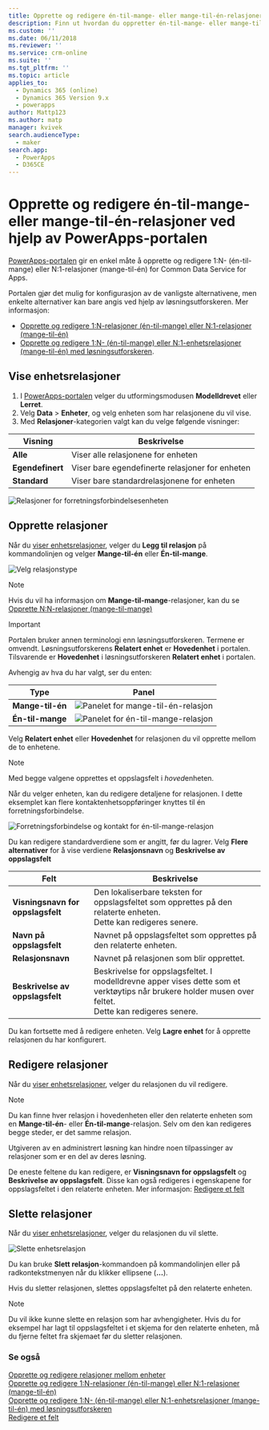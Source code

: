```yaml
---
title: Opprette og redigere én-til-mange- eller mange-til-én-relasjoner ved hjelp av PowerApps-portalen | MicrosoftDocs
description: Finn ut hvordan du oppretter én-til-mange- eller mange-til-én-relasjoner ved hjelp av PowerApps-portalen
ms.custom: ''
ms.date: 06/11/2018
ms.reviewer: ''
ms.service: crm-online
ms.suite: ''
ms.tgt_pltfrm: ''
ms.topic: article
applies_to:
  - Dynamics 365 (online)
  - Dynamics 365 Version 9.x
  - powerapps
author: Mattp123
ms.author: matp
manager: kvivek
search.audienceType:
  - maker
search.app:
  - PowerApps
  - D365CE
---
```

# <a name="create-and-edit-one-to-many-or-many-to-one-entity-relationships-using-powerapps-portal"></a>Opprette og redigere én-til-mange- eller mange-til-én-relasjoner ved hjelp av PowerApps-portalen

[PowerApps-portalen](https://web.powerapps.com/?utm_source=padocs&utm_medium=linkinadoc&utm_campaign=referralsfromdoc) gir en enkel måte å opprette og redigere 1:N- (én-til-mange) eller N:1-relasjoner (mange-til-én) for Common Data Service for Apps.

Portalen gjør det mulig for konfigurasjon av de vanligste alternativene, men enkelte alternativer kan bare angis ved hjelp av løsningsutforskeren. Mer informasjon: 
- [Opprette og redigere 1:N-relasjoner (én-til-mange) eller N:1-relasjoner (mange-til-én)](create-edit-1n-relationships.md)
- [Opprette og redigere 1:N- (én-til-mange) eller N:1-enhetsrelasjoner (mange-til-én) med løsningsutforskeren](create-edit-1n-relationships-solution-explorer.md).

## <a name="view-entity-relationships"></a>Vise enhetsrelasjoner

1. I [PowerApps-portalen](https://web.powerapps.com/?utm_source=padocs&utm_medium=linkinadoc&utm_campaign=referralsfromdoc) velger du utformingsmodusen **Modelldrevet** eller **Lerret**.
2. Velg **Data** > **Enheter**, og velg enheten som har relasjonene du vil vise.
3. Med **Relasjoner**-kategorien valgt kan du velge følgende visninger: 

 |Visning|Beskrivelse|
 |--|--|
 |**Alle**| Viser alle relasjonene for enheten|
 |**Egendefinert**|Viser bare egendefinerte relasjoner for enheten|
 |**Standard**|Viser bare standardrelasjonene for enheten|
<!-- TODO: What is the actual difference between All and Default? -->

![Relasjoner for forretningsforbindelsesenheten](media/view-account-relationships-portal.png)

## <a name="create-relationships"></a>Opprette relasjoner

Når du [viser enhetsrelasjoner](#view-entity-relationships), velger du **Legg til relasjon** på kommandolinjen og velger **Mange-til-én** eller **Én-til-mange**.

![Velg relasjonstype](media/add-relationship-menu-portal.png)

> [!NOTE]
> Hvis du vil ha informasjon om **Mange-til-mange**-relasjoner, kan du se [Opprette N:N-relasjoner (mange-til-mange)](create-edit-nn-relationships.md)

<!-- This may change going forward, but this is the way it is now. #2534972 -->
> [!Important]
> Portalen bruker annen terminologi enn løsningsutforskeren. Termene er omvendt. Løsningsutforskerens **Relatert enhet** er **Hovedenhet** i portalen. Tilsvarende er **Hovedenhet** i løsningsutforskeren **Relatert enhet** i portalen.

Avhengig av hva du har valgt, ser du enten:

<!-- These are the correct screenshots from the UI as of 6/11/18 -->
|Type|Panel|
|--|--|
|**Mange-til-én**|![Panelet for mange-til-én-relasjon](media/many-to-one-relationship-panel.png)|
|**Én-til-mange**|![Panelet for én-til-mange-relasjon](media/one-to-many-relationship-panel.png)|

Velg **Relatert enhet** eller **Hovedenhet** for relasjonen du vil opprette mellom de to enhetene. 

> [!NOTE]
> Med begge valgene opprettes et oppslagsfelt i *hoved*enheten.

Når du velger enheten, kan du redigere detaljene for relasjonen. I dette eksemplet kan flere kontaktenhetsoppføringer knyttes til én forretningsforbindelse.

<!-- These are the correct screenshots from the UI as of 6/11/18 -->
![Forretningsforbindelse og kontakt for én-til-mange-relasjon](media/One-to-many-account-contact.png)

Du kan redigere standardverdiene som er angitt, før du lagrer. Velg **Flere alternativer** for å vise verdiene **Relasjonsnavn** og **Beskrivelse av oppslagsfelt**

|Felt|Beskrivelse|
|--|--|
|**Visningsnavn for oppslagsfelt**|Den lokaliserbare teksten for oppslagsfeltet som opprettes på den relaterte enheten.<br />Dette kan redigeres senere.|
|**Navn på oppslagsfelt**|Navnet på oppslagsfeltet som opprettes på den relaterte enheten.|
|**Relasjonsnavn**|Navnet på relasjonen som blir opprettet.|
|**Beskrivelse av oppslagsfelt**|Beskrivelse for oppslagsfeltet. I modelldrevne apper vises dette som et verktøytips når brukere holder musen over feltet. <br />Dette kan redigeres senere.|

Du kan fortsette med å redigere enheten. Velg **Lagre enhet** for å opprette relasjonen du har konfigurert.

## <a name="edit-relationships"></a>Redigere relasjoner

Når du [viser enhetsrelasjoner](#view-entity-relationships), velger du relasjonen du vil redigere.

> [!NOTE]
> Du kan finne hver relasjon i hovedenheten eller den relaterte enheten som en **Mange-til-én**- eller **Én-til-mange**-relasjon. Selv om den kan redigeres begge steder, er det samme relasjon.
>
> Utgiveren av en administrert løsning kan hindre noen tilpassinger av relasjoner som er en del av deres løsning.

De eneste feltene du kan redigere, er **Visningsnavn for oppslagsfelt** og **Beskrivelse av oppslagsfelt**. Disse kan også redigeres i egenskapene for oppslagsfeltet i den relaterte enheten. Mer informasjon: [Redigere et felt](create-edit-field-portal.md#edit-a-field)

## <a name="delete-relationships"></a>Slette relasjoner

Når du [viser enhetsrelasjoner](#view-entity-relationships), velger du relasjonen du vil slette.

![Slette enhetsrelasjon](media/delete-entity-relationship-portal.png)

Du kan bruke **Slett relasjon**-kommandoen på kommandolinjen eller på radkontekstmenyen når du klikker ellipsene (**...**).

Hvis du sletter relasjonen, slettes oppslagsfeltet på den relaterte enheten.

> [!NOTE]
> Du vil ikke kunne slette en relasjon som har avhengigheter. Hvis du for eksempel har lagt til oppslagsfeltet i et skjema for den relaterte enheten, må du fjerne feltet fra skjemaet før du sletter relasjonen.

### <a name="see-also"></a>Se også

[Opprette og redigere relasjoner mellom enheter](create-edit-entity-relationships.md)<br />
[Opprette og redigere 1:N-relasjoner (én-til-mange) eller N:1-relasjoner (mange-til-én)](create-edit-1n-relationships.md)<br />
[Opprette og redigere 1:N- (én-til-mange) eller N:1-enhetsrelasjoner (mange-til-én) med løsningsutforskeren](create-edit-1n-relationships-solution-explorer.md)<br />
[Redigere et felt](create-edit-field-portal.md#edit-a-field)
